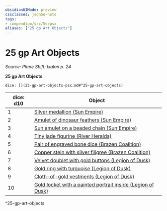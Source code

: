 ```yaml
---
obsidianUIMode: preview
cssclasses: json5e-note
tags:
- compendium/src/5e/psx
aliases: ["25 gp Art Objects"]
---
```

# 25 gp Art Objects
*Source: Plane Shift: Ixalan p. 24* 

**25 gp Art Objects**

`dice: [](25-gp-art-objects-psx.md#^25-gp-art-objects)`

| dice: d10 | Object |
|-----------|--------|
| 1 | [Silver medallion (Sun Empire)](2-Mechanics/CLI/items/silver-medallion-sun-empire-psx.md) |
| 2 | [Amulet of dinosaur feathers (Sun Empire)](2-Mechanics/CLI/items/amulet-of-dinosaur-feathers-sun-empire-psx.md) |
| 3 | [Sun amulet on a beaded chain (Sun Empire)](2-Mechanics/CLI/items/sun-amulet-on-a-beaded-chain-sun-empire-psx.md) |
| 4 | [Tiny jade figurine (River Heralds)](2-Mechanics/CLI/items/tiny-jade-figurine-river-heralds-psx.md) |
| 5 | [Pair of engraved bone dice (Brazen Coalition)](2-Mechanics/CLI/items/pair-of-engraved-bone-dice-brazen-coalition-psx.md) |
| 6 | [Copper stein with silver filigree (Brazen Coalition)](2-Mechanics/CLI/items/copper-stein-with-silver-filigree-brazen-coalition-psx.md) |
| 7 | [Velvet doublet with gold buttons (Legion of Dusk)](2-Mechanics/CLI/items/velvet-doublet-with-gold-buttons-legion-of-dusk-psx.md) |
| 8 | [Gold ring with turquoise (Legion of Dusk)](2-Mechanics/CLI/items/gold-ring-with-turquoise-legion-of-dusk-psx.md) |
| 9 | [Cloth-of-gold vestments (Legion of Dusk)](2-Mechanics/CLI/items/cloth-of-gold-vestments-legion-of-dusk-psx.md) |
| 10 | [Gold locket with a painted portrait inside (Legion of Dusk)](2-Mechanics/CLI/items/gold-locket-with-a-painted-portrait-inside-legion-of-dusk-psx.md) |
^25-gp-art-objects